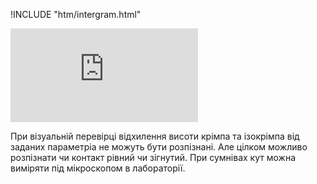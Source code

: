 !INCLUDE "htm/intergram.html"

![](https://chart.googleapis.com/chart?chs=180x180&amp;cht=qr&amp;chl=https://rep-a.treba.ml/Візуальна-перевірка-накрімпування.html)

При візуальній перевірці відхилення висоти крімпа та ізокрімпа від заданих параметріа не можуть бути розпізнані. Але цілком можливо розпізнати чи контакт рівний чи зігнутий. При сумнівах кут можна виміряти під мікроскопом в лабораторії.